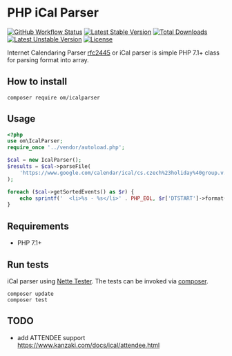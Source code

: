 # PHP iCal Parser

[![GitHub Workflow Status](https://img.shields.io/github/workflow/status/OzzyCzech/icalparser/PHP%20Tests)](https://github.com/OzzyCzech/icalparser/actions)
[![Latest Stable Version](https://poser.pugx.org/om/icalparser/v/stable.png)](https://packagist.org/packages/om/icalparser)
[![Total Downloads](https://poser.pugx.org/om/icalparser/downloads.png)](https://packagist.org/packages/om/icalparser)
[![Latest Unstable Version](https://poser.pugx.org/om/icalparser/v/unstable.png)](https://packagist.org/packages/om/icalparser)
[![License](https://poser.pugx.org/om/icalparser/license.png)](https://packagist.org/packages/om/icalparser)

Internet Calendaring Parser [rfc2445](https://www.ietf.org/rfc/rfc2445.txt) or iCal parser is simple PHP 7.1+ class for parsing format into array.

## How to install

```shell script
composer require om/icalparser
```

##  Usage

```php
<?php
use om\IcalParser;
require_once '../vendor/autoload.php';

$cal = new IcalParser();
$results = $cal->parseFile(
	'https://www.google.com/calendar/ical/cs.czech%23holiday%40group.v.calendar.google.com/public/basic.ics'
);

foreach ($cal->getSortedEvents() as $r) {
	echo sprintf('	<li>%s - %s</li>' . PHP_EOL, $r['DTSTART']->format('j.n.Y'), $r['SUMMARY']);
}
```

## Requirements

- PHP 7.1+

## Run tests

iCal parser using [Nette Tester](https://github.com/nette/tester).
The tests can be invoked via [composer](https://getcomposer.org/).

```shell script
composer update
composer test
```
 
## TODO

- add ATTENDEE support https://www.kanzaki.com/docs/ical/attendee.html

